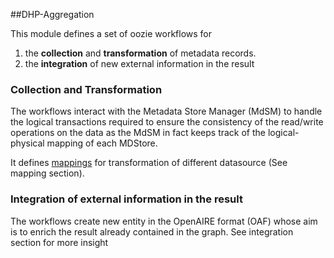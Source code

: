 ##DHP-Aggregation

This module defines a set of oozie workflows for

1. the **collection** and **transformation** of metadata records.
2. the **integration** of new external information in the result


### Collection and Transformation

The workflows interact with the Metadata Store Manager (MdSM) to handle the logical transactions required to ensure
the consistency of the read/write operations on the data as the MdSM in fact keeps track of the logical-physical mapping
of each MDStore.

It defines [mappings](mappings.md) for transformation of different datasource (See mapping section).

### Integration of external information in the result

The workflows create new entity in the OpenAIRE format (OAF) whose aim is to enrich the result already contained in the graph.
See integration section for more insight
